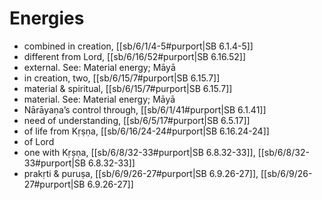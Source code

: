 # Energies

* combined in creation, [[sb/6/1/4-5#purport|SB 6.1.4-5]]
* different from Lord, [[sb/6/16/52#purport|SB 6.16.52]]
* external. See: Material energy; Māyā
* in creation, two, [[sb/6/15/7#purport|SB 6.15.7]]
* material & spiritual, [[sb/6/15/7#purport|SB 6.15.7]]
* material. See: Material energy; Māyā
* Nārāyaṇa’s control through, [[sb/6/1/41#purport|SB 6.1.41]]
* need of understanding, [[sb/6/5/17#purport|SB 6.5.17]]
* of life from Kṛṣṇa, [[sb/6/16/24-24#purport|SB 6.16.24-24]]
* of Lord
* one with Kṛṣṇa, [[sb/6/8/32-33#purport|SB 6.8.32-33]], [[sb/6/8/32-33#purport|SB 6.8.32-33]]
* prakṛti & puruṣa, [[sb/6/9/26-27#purport|SB 6.9.26-27]], [[sb/6/9/26-27#purport|SB 6.9.26-27]]
